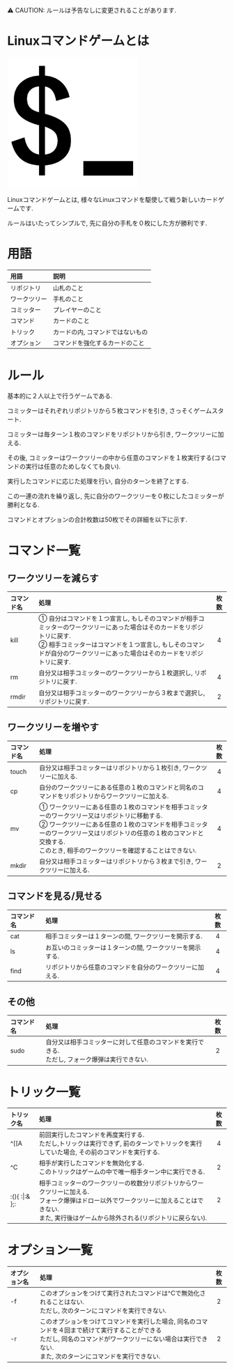:warning: CAUTION: ルールは予告なしに変更されることがあります.

# Linuxコマンドゲームとは
<img src="./logo.png" alt="Linuxコマンドゲーム" title="Linuxコマンドゲーム" width="300">

Linuxコマンドゲームとは, 様々なLinuxコマンドを駆使して戦う新しいカードゲームです.

ルールはいたってシンプルで, 先に自分の手札を０枚にした方が勝利です.

# 用語

|用語|説明|
|:--|:--|
|リポジトリ|山札のこと|
|ワークツリー|手札のこと|
|コミッター|プレイヤーのこと|
|コマンド|カードのこと|
|トリック|カードの内, コマンドではないもの|
|オプション|コマンドを強化するカードのこと|

# ルール
基本的に２人以上で行うゲームである.

コミッターはそれぞれリポジトリから５枚コマンドを引き, さっそくゲームスタート.

コミッターは毎ターン１枚のコマンドをリポジトリから引き, ワークツリーに加える.

その後, コミッターはワークツリーの中から任意のコマンドを１枚実行する(コマンドの実行は任意のためしなくても良い).

実行したコマンドに応じた処理を行い, 自分のターンを終了とする.

この一連の流れを繰り返し, 先に自分のワークツリーを０枚にしたコミッターが勝利となる.

コマンドとオプションの合計枚数は50枚でその詳細を以下に示す.

# コマンド一覧

## ワークツリーを減らす

|コマンド名|処理|枚数|
|:--|:--|:-:|
|kill|① 自分はコマンドを１つ宣言し, もしそのコマンドが相手コミッターのワークツリーにあった場合はそのカードをリポジトリに戻す.<br>② 相手コミッターはコマンドを１つ宣言し, もしそのコマンドが自分のワークツリーにあった場合はそのカードをリポジトリに戻す.|4|
|rm|自分又は相手コミッターのワークツリーから１枚選択し, リポジトリに戻す.|4|
|rmdir|自分又は相手コミッターのワークツリーから３枚まで選択し, リポジトリに戻す.|2|

## ワークツリーを増やす

|コマンド名|処理|枚数|
|:--|:--|:-:|
|touch|自分又は相手コミッターはリポジトリから１枚引き, ワークツリーに加える.|4|
|cp|自分のワークツリーにある任意の１枚のコマンドと同名のコマンドをリポジトリからワークツリーに加える.|4|
|mv|① ワークツリーにある任意の１枚のコマンドを相手コミッターのワークツリー又はリポジトリに移動する.<br>② ワークツリーにある任意の１枚のコマンドを相手コミッターのワークツリー又はリポジトリの任意の１枚のコマンドと交換する.<br>このとき, 相手のワークツリーを確認することはできない.|4|
|mkdir|自分又は相手コミッターはリポジトリから３枚まで引き, ワークツリーに加える.|2|

## コマンドを見る/見せる

|コマンド名|処理|枚数|
|:--|:--|:-:|
|cat|相手コミッターは１ターンの間, ワークツリーを開示する.|4|
|ls|お互いのコミッターは１ターンの間, ワークツリーを開示する.|4|
|find|リポジトリから任意のコマンドを自分のワークツリーに加える.|4|

## その他

|コマンド名|処理|枚数|
|:--|:--|:-:|
|sudo|自分又は相手コミッターに対して任意のコマンドを実行できる.<br>ただし, フォーク爆弾は実行できない.|2|

# トリック一覧

|トリック名|処理|枚数|
|:--|:--|:-:|
|^[[A|前回実行したコマンドを再度実行する.<br>ただし,トリックは実行できず, 前のターンでトリックを実行していた場合, その前のコマンドを実行する.|4|
|^C|相手が実行したコマンドを無効化する.<br>このトリックはゲームの中で唯一相手ターン中に実行できる.|2|
|:(){ :\|:& };:|相手コミッターのワークツリーの枚数分リポジトリからワークツリーに加える.<br>フォーク爆弾はドロー以外でワークツリーに加えることはできない.<br>また, 実行後はゲームから除外される(リポジトリに戻らない).|2|

# オプション一覧

|オプション名|処理|枚数|
|:--|:--|:-:|
|-f|このオプションをつけて実行されたコマンドは^Cで無効化されることはない.<br>ただし, 次のターンにコマンドを実行できない.|2|
|-r|このオプションをつけてコマンドを実行した場合, 同名のコマンドを４回まで続けて実行することができる<br>ただし, 同名のコマンドがワークツリーにない場合は実行できない.<br>また, 次のターンにコマンドを実行できない.|2|
